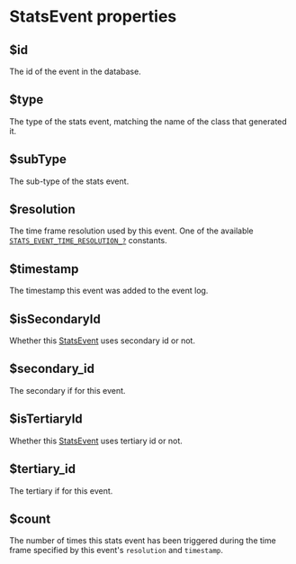 # StatsEvent properties

## $id <a id="id"></a>

The id of the event in the database.

## $type <a id="type"></a>

The type of the stats event, matching the name of the class that generated it.

## $subType <a id="subtype"></a>

The sub-type of the stats event.

## $resolution <a id="resolution"></a>

The time frame resolution used by this event. One of the available [`STATS_EVENT_TIME_RESOLUTION_?`](./#constants) constants.

## $timestamp <a id="dateadded"></a>

The timestamp this event was added to the event log.

## $isSecondaryId <a id="issecondaryid"></a>

Whether this [StatsEvent](./) uses secondary id or not.

## $secondary\_id <a id="secondary_id"></a>

The secondary if for this event.

## $isTertiaryId <a id="istertiaryid"></a>

Whether this [StatsEvent](./) uses tertiary id or not.

## $tertiary\_id <a id="tertiary-id"></a>

The tertiary if for this event.

## $count <a id="count"></a>

The number of times this stats event has been triggered during the time frame specified by this event's `resolution` and `timestamp`.




